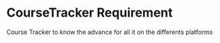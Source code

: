 # CourseTracker Requirement
Course Tracker to know the advance for all it on the differents platforms
